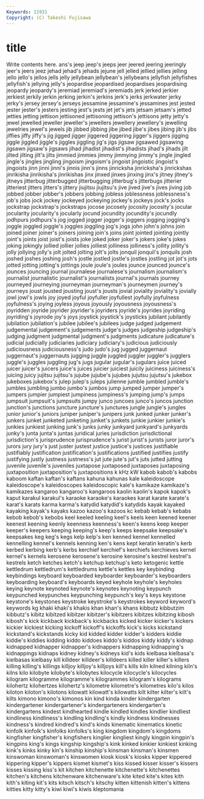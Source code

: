 ```yaml
---
Keywords: 11931 
Copyright: (C) Takeshi Fujisawa
---
```


# title

Write contents here.
ans's jeep jeep's jeeps jeer jeered jeering jeeringly
jeer's jeers jeez jehad jehad's jehads jejune jell jelled jellied
jellies jelling jello jello's jellos jells jelly jellybean jellybean's jellybeans
jellyfish jellyfishes jellyfish's jellying jelly's jeopardise jeopardised jeopardises jeopardising jeopardy
jeopardy's jeremiad jeremiad's jeremiads jerk jerked jerkier jerkiest jerkily jerkin
jerking jerkin's jerkins jerk's jerks jerkwater jerky jerky's jersey jersey's
jerseys jessamine jessamine's jessamines jest jested jester jester's jesters jesting
jest's jests jet jet's jets jetsam jetsam's jetted jetties jetting
jettison jettisoned jettisoning jettison's jettisons jetty jetty's jewel jewelled jeweller
jeweller's jewellers jewellery jewellery's jewelling jewelries jewel's jewels jib jibbed
jibbing jibe jibed jibe's jibes jibing jib's jibs jiffies jiffy
jiffy's jig jigged jigger jiggered jiggering jigger's jiggers jigging jiggle
jiggled jiggle's jiggles jiggling jig's jigs jigsaw jigsawed jigsawing jigsawn
jigsaw's jigsaws jihad jihadist jihadist's jihadists jihad's jihads jilt jilted
jilting jilt's jilts jimmied jimmies jimmy jimmying jimmy's jingle jingled
jingle's jingles jingling jingoism jingoism's jingoist jingoistic jingoist's jingoists jinn
jinni jinni's jinnis jinn's jinns jinricksha jinricksha's jinrickshas jinrikisha jinrikisha's
jinrikishas jinx jinxed jinxes jinxing jinx's jitney jitney's jitneys jitterbug
jitterbugged jitterbugging jitterbug's jitterbugs jitterier jitteriest jitters jitters's jittery jiujitsu
jiujitsu's jive jived jive's jives jiving job jobbed jobber jobber's
jobbers jobbing jobless joblessness joblessness's job's jobs jock jockey jockeyed
jockeying jockey's jockeys jock's jocks jockstrap jockstrap's jockstraps jocose jocosely
jocosity jocosity's jocular jocularity jocularity's jocularly jocund jocundity jocundity's jocundly
jodhpurs jodhpurs's jog jogged jogger jogger's joggers jogging jogging's joggle
joggled joggle's joggles joggling jog's jogs john john's johns join
joined joiner joiner's joiners joining join's joins joint jointed jointing
jointly joint's joints joist joist's joists joke joked joker joker's
jokers joke's jokes joking jokingly jollied jollier jollies jolliest jolliness
jolliness's jollity jollity's jolly jollying jolly's jolt jolted jolting jolt's
jolts jonquil jonquil's jonquils josh joshed joshes joshing josh's jostle
jostled jostle's jostles jostling jot jot's jots jotted jotting jotting's
jottings joule joule's joules jounce jounced jounce's jounces jouncing journal
journalese journalese's journalism journalism's journalist journalistic journalist's journalists journal's journals
journey journeyed journeying journeyman journeyman's journeymen journey's journeys joust jousted
jousting joust's jousts jovial joviality joviality's jovially jowl jowl's jowls
joy joyed joyful joyfuller joyfullest joyfully joyfulness joyfulness's joying joyless
joyous joyously joyousness joyousness's joyridden joyride joyrider joyrider's joyriders joyride's
joyrides joyriding joyriding's joyrode joy's joys joystick joystick's joysticks jubilant
jubilantly jubilation jubilation's jubilee jubilee's jubilees judge judged judgement judgemental
judgement's judgements judge's judges judgeship judgeship's judging judgment judgmental judgment's
judgments judicature judicature's judicial judicially judiciaries judiciary judiciary's judicious judiciously
judiciousness judiciousness's judo judo's jug jugged juggernaut juggernaut's juggernauts jugging
juggle juggled juggler juggler's jugglers juggle's juggles juggling jug's jugs
jugular jugular's jugulars juice juiced juicer juicer's juicers juice's juices
juicier juiciest juicily juiciness juiciness's juicing juicy jujitsu jujitsu's jujube
jujube's jujubes jujutsu jujutsu's jukebox jukeboxes jukebox's julep julep's juleps
julienne jumble jumbled jumble's jumbles jumbling jumbo jumbo's jumbos jump
jumped jumper jumper's jumpers jumpier jumpiest jumpiness jumpiness's jumping jump's
jumps jumpsuit jumpsuit's jumpsuits jumpy junco juncoes junco's juncos junction
junction's junctions juncture juncture's junctures jungle jungle's jungles junior junior's
juniors juniper juniper's junipers junk junked junker junker's junkers junket
junketed junketing junket's junkets junkie junkier junkie's junkies junkiest junking
junk's junks junky junkyard junkyard's junkyards junky's junta junta's juntas
juridical juries jurisdiction jurisdictional jurisdiction's jurisprudence jurisprudence's jurist jurist's jurists
juror juror's jurors jury jury's just juster justest justice justice's
justices justifiable justifiably justification justification's justifications justified justifies justify justifying
justly justness justness's jut jute jute's jut's juts jutted jutting
juvenile juvenile's juveniles juxtapose juxtaposed juxtaposes juxtaposing juxtaposition juxtaposition's juxtapositions
k kHz kW kabob kabob's kabobs kaboom kaftan kaftan's kaftans
kahuna kahunas kale kaleidoscope kaleidoscope's kaleidoscopes kaleidoscopic kale's kamikaze kamikaze's
kamikazes kangaroo kangaroo's kangaroos kaolin kaolin's kapok kapok's kaput karakul
karakul's karaoke karaoke's karaokes karat karate karate's karat's karats karma
karma's katydid katydid's katydids kayak kayaked kayaking kayak's kayaks kazoo
kazoo's kazoos kc kebab kebab's kebabs kebob kebob's kebobs keel
keeled keeling keel's keels keen keened keener keenest keening keenly
keenness keenness's keen's keens keep keeper keeper's keepers keeping keeping's
keep's keeps keepsake keepsake's keepsakes keg keg's kegs kelp kelp's
ken kenned kennel kennelled kennelling kennel's kennels kenning ken's kens
kept keratin keratin's kerb kerbed kerbing kerb's kerbs kerchief kerchief's
kerchiefs kerchieves kernel kernel's kernels kerosene kerosene's kerosine kerosine's kestrel
kestrel's kestrels ketch ketches ketch's ketchup ketchup's keto ketogenic kettle
kettledrum kettledrum's kettledrums kettle's kettles key keybinding keybindings keyboard keyboarded
keyboarder keyboarder's keyboarders keyboarding keyboard's keyboards keyed keyhole keyhole's keyholes
keying keynote keynoted keynote's keynotes keynoting keypunch keypunched keypunches keypunching
keypunch's key's keys keystone keystone's keystones keystroke keystroke's keystrokes keyword
keyword's keywords kg khaki khaki's khakis khan khan's khans kibbutz
kibbutzim kibbutz's kibitz kibitzed kibitzer kibitzer's kibitzers kibitzes kibitzing kibosh
kibosh's kick kickback kickback's kickbacks kicked kicker kicker's kickers kickier
kickiest kicking kickoff kickoff's kickoffs kick's kicks kickstand kickstand's kickstands
kicky kid kidded kidder kidder's kidders kiddie kiddie's kiddies kidding
kiddo kiddoes kiddo's kiddos kiddy kiddy's kidnap kidnapped kidnapper kidnapper's
kidnappers kidnapping kidnapping's kidnappings kidnaps kidney kidney's kidneys kid's kids
kielbasa kielbasa's kielbasas kielbasy kill killdeer killdeer's killdeers killed killer
killer's killers killing killing's killings killjoy killjoy's killjoys kill's kills
kiln kilned kilning kiln's kilns kilo kilobyte kilobyte's kilobytes kilocycle
kilocycle's kilocycles kilogram kilogramme kilogramme's kilogrammes kilogram's kilograms kilohertz kilohertzes
kilohertz's kilometre kilometre's kilometres kilo's kilos kiloton kiloton's kilotons kilowatt
kilowatt's kilowatts kilt kilter kilter's kilt's kilts kimono kimono's kimonos
kin kind kinda kinder kindergarten kindergartener kindergartener's kindergarteners kindergarten's kindergartens
kindest kindhearted kindle kindled kindles kindlier kindliest kindliness kindliness's kindling
kindling's kindly kindness kindnesses kindness's kindred kindred's kind's kinds kinematic
kinematics kinetic kinfolk kinfolk's kinfolks kinfolks's king kingdom kingdom's kingdoms
kingfisher kingfisher's kingfishers kinglier kingliest kingly kingpin kingpin's kingpins king's
kings kingship kingship's kink kinked kinkier kinkiest kinking kink's kinks
kinky kin's kinship kinship's kinsman kinsman's kinsmen kinswoman kinswoman's kinswomen
kiosk kiosk's kiosks kipper kippered kippering kipper's kippers kismet kismet's
kiss kissed kisser kisser's kissers kisses kissing kiss's kit kitchen
kitchenette kitchenette's kitchenettes kitchen's kitchens kitchenware kitchenware's kite kited kite's
kites kith kith's kiting kit's kits kitsch kitsch's kitschy kitten
kittenish kitten's kittens kitties kitty kitty's kiwi kiwi's kiwis kleptomania
